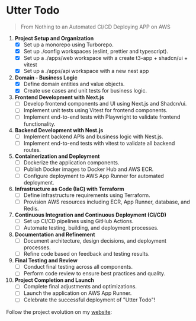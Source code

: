 # Utter Todo
> From Nothing to an Automated CI/CD Deploying APP on AWS

1. **Project Setup and Organization**
   - [x] Set up a monorepo using Turborepo.
   - [x] Set up ./config workspaces (eslint, prettier and typescript).
   - [x] Set up a ./apps/web workspace with a create t3-app + shadcn/ui + vitest
   - [x] Set up a ./apps/api workspace with a new nest app

2. **Domain - Business Logic**
   - [x] Define domain entities and value objects.
   - [x] Create use cases and unit tests for business logic.

3. **Frontend Development with Next.js**
   - [ ] Develop frontend components and UI using Next.js and Shadcn/ui.
   - [ ] Implement unit tests using Vitest for frontend components.
   - [ ] Implement end-to-end tests with Playwright to validate frontend functionality.

3. **Backend Development with Nest.js**
   - [ ] Implement backend APIs and business logic with Nest.js.
   - [ ] Implement end-to-end tests with vitest to validate all backend routes.

4. **Containerization and Deployment**
   - [ ] Dockerize the application components.
   - [ ] Publish Docker images to Docker Hub and AWS ECR.
   - [ ] Configure deployment to AWS App Runner for automated deployment.

5. **Infrastructure as Code (IaC) with Terraform**
   - [ ] Define infrastructure requirements using Terraform.
   - [ ] Provision AWS resources including ECR, App Runner, database, and Redis.

6. **Continuous Integration and Continuous Deployment (CI/CD)**
   - [ ] Set up CI/CD pipelines using GitHub Actions.
   - [ ] Automate testing, building, and deployment processes.

7. **Documentation and Refinement**
   - [ ] Document architecture, design decisions, and deployment processes.
   - [ ] Refine code based on feedback and testing results.

8. **Final Testing and Review**
   - [ ] Conduct final testing across all components.
   - [ ] Perform code review to ensure best practices and quality.

9.  **Project Completion and Launch**
    - [ ] Complete final adjustments and optimizations.
    - [ ] Launch the application on AWS App Runner.
    - [ ] Celebrate the successful deployment of "Utter Todo"!

Follow the project evolution on my [website](https://rcmonteiro.com/post/utter-todo-from-nothing-to-an-automated-cicd-deploying-on-aws):

